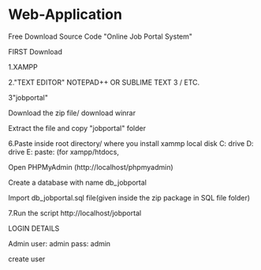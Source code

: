 # Web-Application
Free Download Source Code "Online Job Portal System"

FIRST Download

1.XAMPP

2."TEXT EDITOR" NOTEPAD++ OR SUBLIME TEXT 3 / ETC.

3"jobportal"

Download the zip file/ download winrar

Extract the file and copy "jobportal" folder

6.Paste inside root directory/ where you install xammp local disk C: drive D: drive E: paste: (for xampp/htdocs,

Open PHPMyAdmin (http://localhost/phpmyadmin)

Create a database with name db_jobportal

Import db_jobportal.sql file(given inside the zip package in SQL file folder)

7.Run the script http://localhost/jobportal

LOGIN DETAILS

Admin user: admin pass: admin

create user
